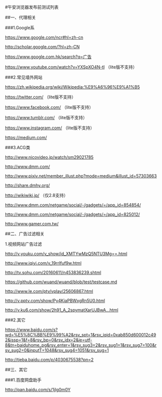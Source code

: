 #午安浏览器发布前测试列表

##一、代理相关

###1.Google系

https://www.google.com/ncr#hl=zh-cn

http://scholar.google.com/?hl=zh-CN

https://www.google.com.hk/search?q=广告

https://www.youtube.com/watch?v=YXSpXO4N-tI （lite版不支持）

###2.常见墙外网站

https://zh.wikipedia.org/wiki/Wikipedia:%E9%A6%96%E9%A1%B5

https://twitter.com/ （lite版不支持）

https://www.facebook.com/ （lite版不支持）

https://www.tumblr.com/ （lite版不支持）

https://www.instagram.com/ （lite版不支持）

https://medium.com/

###3.ACG类

http://www.nicovideo.jp/watch/sm29021785

http://www.dmm.com/

http://www.pixiv.net/member_illust.php?mode=medium&illust_id=57303663

http://share.dmhy.org/

http://wikiwiki.jp/ （仅2.8支持）

http://www.dmm.com/netgame/social/-/gadgets/=/app_id=854854/

http://www.dmm.com/netgame/social/-/gadgets/=/app_id=825012/

http://www.gamer.com.tw/

##二、广告过滤相关

1.视频网站广告过滤

http://v.youku.com/v_show/id_XMTYwMzQ5NTU3Mg==.html

http://www.iqiyi.com/v_19rrlfuf9w.html

http://tv.sohu.com/20160611/n453836239.shtml

https://github.com/wuand/wuand/blob/test/testcase.md

http://www.le.com/ptv/vplay/25606867.html

http://v.pptv.com/show/Py4KiaPBWxgRn5U0.html

http://v.ku6.com/show/2h91_A_2spymatXarUJBwA...html

###2.其它

https://www.baidu.com/s?wd=%E5%8C%BB%E9%99%A2&rsv_spt=1&rsv_iqid=0xab850d600012c492&issp=1&f=8&rsv_bp=0&rsv_idx=2&ie=utf-8&tn=baiduhome_pg&rsv_enter=1&rsv_sug3=2&rsv_sug1=1&rsv_sug7=100&rsv_sug2=0&inputT=1048&rsv_sug4=1051&rsv_sug=1

http://tieba.baidu.com/p/4030675538?pn=2

##三、其它

###1.百度网盘助手

http://pan.baidu.com/s/1jIg0m0Y
